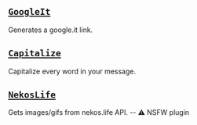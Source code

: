 ## [`GoogleIt`](https://github.com/scrazzz/AliucordPlugins/blob/builds/GoogleIt.zip?raw=true)
Generates a google.it link.

## [`Capitalize`](https://github.com/scrazzz/AliucordPlugins/blob/builds/Capitalize.zip?raw=true)
Capitalize every word in your message.

## [`NekosLife`](https://github.com/scrazzz/AliucordPlugins/blob/builds/NekosLife.zip?raw=true)
Gets images/gifs from nekos.life API. -- ⚠️ NSFW plugin
